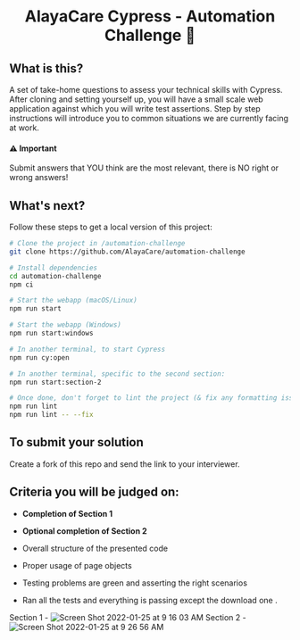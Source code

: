 
<h1 align="center">AlayaCare Cypress - Automation Challenge 🚀</h1>


## What is this?
A set of take-home questions to assess your technical skills with Cypress. After cloning and setting yourself up, you
will have a small scale web application against which you will write test assertions. Step by step instructions will introduce
you to common situations we are currently facing at work.  

#### ⚠️ Important 
Submit answers that YOU think are the most relevant, there is NO right or wrong answers!

## What's next?
Follow these steps to get a local version of this project:
```bash
# Clone the project in /automation-challenge
git clone https://github.com/AlayaCare/automation-challenge

# Install dependencies
cd automation-challenge
npm ci

# Start the webapp (macOS/Linux)
npm run start

# Start the webapp (Windows)
npm run start:windows

# In another terminal, to start Cypress
npm run cy:open

# In another terminal, specific to the second section:
npm run start:section-2

# Once done, don't forget to lint the project (& fix any formatting issues, if any)
npm run lint
npm run lint -- --fix 
```

## To submit your solution
Create a fork of this repo and send the link to your interviewer. 

## Criteria you will be judged on:
- **Completion of Section 1**
- **Optional completion of Section 2**
- Overall structure of the presented code
- Proper usage of page objects
- Testing problems are green and asserting the right scenarios


- Ran all the tests and everything is passing except the download one .

Section 1 - ![Screen Shot 2022-01-25 at 9 16 03 AM](https://user-images.githubusercontent.com/98295448/150995086-32cc058c-7ebe-40f8-99f0-03dcbc9431eb.png)
Section 2 - ![Screen Shot 2022-01-25 at 9 26 56 AM](https://user-images.githubusercontent.com/98295448/150995314-c2c02359-5d00-434c-aeff-0ecc7bc6b196.png)

